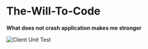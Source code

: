 # The-Will-To-Code

**What does not crash application makes me stronger**
 
 ![Client Unit Test](https://github.com/kakaru1331/The-Will-To-Code/workflows/Client%20Unit%20Test/badge.svg?branch=master)